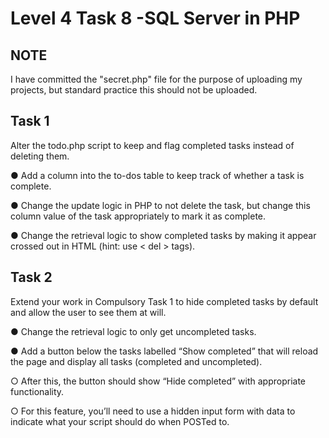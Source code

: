 # Level 4 Task 8 -SQL Server in PHP

## NOTE

I have committed the "secret.php" file for the purpose of uploading my projects, but standard practice this should not be uploaded.

## Task 1

Alter the todo.php script to keep and flag completed tasks instead of deleting them.

● Add a column into the to-dos table to keep track of whether a task is complete.

● Change the update logic in PHP to not delete the task, but change this column value of the task appropriately to mark it as complete.

● Change the retrieval logic to show completed tasks by making it appear crossed out in HTML (hint: use < del > tags).

## Task 2

Extend your work in Compulsory Task 1 to hide completed tasks by default and allow the user to see them at will.

● Change the retrieval logic to only get uncompleted tasks.

● Add a button below the tasks labelled “Show completed” that will reload the page and display all tasks (completed and uncompleted).

○ After this, the button should show “Hide completed” with appropriate functionality.

○ For this feature, you’ll need to use a hidden input form with data to indicate what your script should do when POSTed to.
